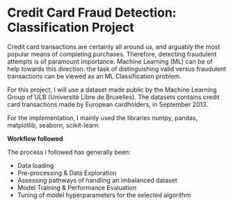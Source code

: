 # Credit Card Fraud Detection: Classification Project

Credit card transactions are certainly all around us, and arguably the most popular means of completing purchases. Therefore, detecting fraudulent attempts is of paramount importance. Machine Learning (ML) can be of help towards this direction: the task of distinguishing valid versus fraudulent transactions can be viewed as an ML Classification problem.

For this project, I will use a dataset made public by the Machine Learning Group of ULB (Université Libre de Bruxelles). The datasets contains credit card transactions made by European cardholders, in September 2013.

For the implementation, I mainly used the libraries numpy, pandas, matplotlib, seaborn, scikit-learn.

**Workflow followed**

The process I followed has generally been:

* Data loading
* Pre-processing & Data Exploration
* Assessing pathways of handling an imbalanced dataset
* Model Training & Performance Evaluation
* Tuning of model hyperparameters for the selected algorithm
